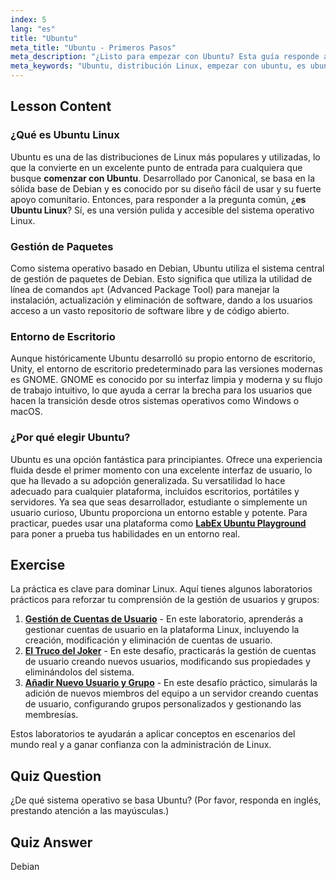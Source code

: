```yaml
---
index: 5
lang: "es"
title: "Ubuntu"
meta_title: "Ubuntu - Primeros Pasos"
meta_description: "¿Listo para empezar con Ubuntu? Esta guía responde a '¿es Ubuntu Linux?' y explica por qué es una opción principal para principiantes, cubriendo sus características, base Debian y usos en escritorios y servidores. Practica con los laboratorios LabEx Ubuntu."
meta_keywords: "Ubuntu, distribución Linux, empezar con ubuntu, es ubuntu linux, labex ubuntu, Debian, gestión de paquetes, principiante Linux, tutorial Ubuntu"
---
```


## Lesson Content

### ¿Qué es Ubuntu Linux

Ubuntu es una de las distribuciones de Linux más populares y utilizadas, lo que la convierte en un excelente punto de entrada para cualquiera que busque **comenzar con Ubuntu**. Desarrollado por Canonical, se basa en la sólida base de Debian y es conocido por su diseño fácil de usar y su fuerte apoyo comunitario. Entonces, para responder a la pregunta común, ¿**es Ubuntu Linux**? Sí, es una versión pulida y accesible del sistema operativo Linux.

### Gestión de Paquetes

Como sistema operativo basado en Debian, Ubuntu utiliza el sistema central de gestión de paquetes de Debian. Esto significa que utiliza la utilidad de línea de comandos `apt` (Advanced Package Tool) para manejar la instalación, actualización y eliminación de software, dando a los usuarios acceso a un vasto repositorio de software libre y de código abierto.

### Entorno de Escritorio

Aunque históricamente Ubuntu desarrolló su propio entorno de escritorio, Unity, el entorno de escritorio predeterminado para las versiones modernas es GNOME. GNOME es conocido por su interfaz limpia y moderna y su flujo de trabajo intuitivo, lo que ayuda a cerrar la brecha para los usuarios que hacen la transición desde otros sistemas operativos como Windows o macOS.

### ¿Por qué elegir Ubuntu?

Ubuntu es una opción fantástica para principiantes. Ofrece una experiencia fluida desde el primer momento con una excelente interfaz de usuario, lo que ha llevado a su adopción generalizada. Su versatilidad lo hace adecuado para cualquier plataforma, incluidos escritorios, portátiles y servidores. Ya sea que seas desarrollador, estudiante o simplemente un usuario curioso, Ubuntu proporciona un entorno estable y potente. Para practicar, puedes usar una plataforma como [**LabEx Ubuntu Playground**](https://labex.io/es/tutorials/linux-online-linux-terminal-and-playground-372915) para poner a prueba tus habilidades en un entorno real.

## Exercise

La práctica es clave para dominar Linux. Aquí tienes algunos laboratorios prácticos para reforzar tu comprensión de la gestión de usuarios y grupos:

1.  **[Gestión de Cuentas de Usuario](https://labex.io/es/labs/linux-user-account-management-49)** - En este laboratorio, aprenderás a gestionar cuentas de usuario en la plataforma Linux, incluyendo la creación, modificación y eliminación de cuentas de usuario.
2.  **[El Truco del Joker](https://labex.io/es/labs/linux-the-joker-s-trick-270247)** - En este desafío, practicarás la gestión de cuentas de usuario creando nuevos usuarios, modificando sus propiedades y eliminándolos del sistema.
3.  **[Añadir Nuevo Usuario y Grupo](https://labex.io/es/labs/linux-add-new-user-and-group-17987)** - En este desafío práctico, simularás la adición de nuevos miembros del equipo a un servidor creando cuentas de usuario, configurando grupos personalizados y gestionando las membresías.

Estos laboratorios te ayudarán a aplicar conceptos en escenarios del mundo real y a ganar confianza con la administración de Linux.

## Quiz Question

¿De qué sistema operativo se basa Ubuntu? (Por favor, responda en inglés, prestando atención a las mayúsculas.)

## Quiz Answer

Debian
